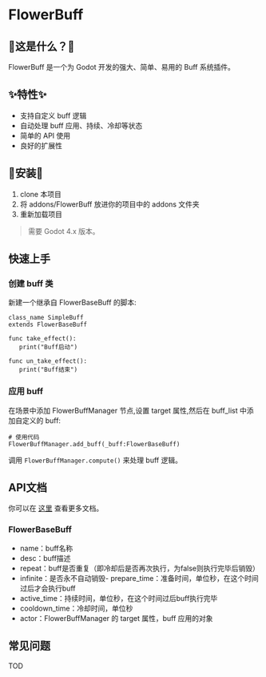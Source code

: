 # FlowerBuff

## 🤔这是什么？🤔

FlowerBuff 是一个为 Godot 开发的强大、简单、易用的 Buff 系统插件。

## ✨特性✨

- 支持自定义 buff 逻辑
- 自动处理 buff 应用、持续、冷却等状态
- 简单的 API 使用
- 良好的扩展性

## 🫡安装🫡

1. clone 本项目
2. 将 addons/FlowerBuff 放进你的项目中的 addons 文件夹
3. 重新加载项目

> 需要 Godot 4.x 版本。

## 快速上手

### 创建 buff 类

新建一个继承自 FlowerBaseBuff 的脚本:

```gdscript
class_name SimpleBuff 
extends FlowerBaseBuff

func take_effect():
   print("Buff启动")

func un_take_effect():
   print("Buff结束")
```

### 应用 buff

在场景中添加 FlowerBuffManager 节点,设置 target 属性,然后在 buff_list 中添加自定义的 buff:

```gdscript
# 使用代码
FlowerBuffManager.add_buff(_buff:FlowerBaseBuff)
```

调用 `FlowerBuffManager.compute()` 来处理 buff 逻辑。

## API文档

你可以在 [这里](https://abab-bk.github.io/FlowerBuff/) 查看更多文档。

### FlowerBaseBuff

- name：buff名称
- desc：buff描述
- repeat：buff是否重复（即冷却后是否再次执行，为false则执行完毕后销毁）
- infinite：是否永不自动销毁- prepare_time：准备时间，单位秒，在这个时间过后才会执行buff
- active_time：持续时间，单位秒，在这个时间过后buff执行完毕
- cooldown_time：冷却时间，单位秒
- actor：FlowerBuffManager 的 target 属性，buff 应用的对象

## 常见问题

TOD
